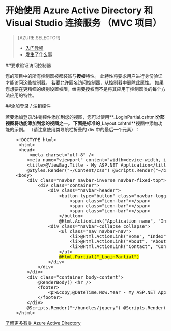<properties 
    pageTitle="获取已启动与 Azure Active Directory 和 Visual Studio 连接服务 （MVC 项目） |Microsoft Azure" 
    description="如何开始使用 Azure Active Directory 在 MVC 项目中，连接到或创建使用 Visual Studio Azure AD 连接服务后" 
    services="active-directory" 
    documentationCenter="" 
    authors="TomArcher" 
    manager="douge" 
    editor=""/>
  
<tags 
    ms.service="active-directory" 
    ms.workload="web" 
    ms.tgt_pltfrm="vs-getting-started" 
    ms.devlang="na" 
    ms.topic="article" 
    ms.date="08/15/2016" 
    ms.author="tarcher"/>

# <a name="getting-started-with-azure-active-directory-and-visual-studio-connected-services-mvc-projects"></a>开始使用 Azure Active Directory 和 Visual Studio 连接服务 （MVC 项目）

> [AZURE.SELECTOR]
> - [入门教程](vs-active-directory-dotnet-getting-started.md)
> - [发生了什么事](vs-active-directory-dotnet-what-happened.md)
 
##<a name="requiring-authentication-to-access-controllers"></a>要求验证访问控制器 

您的项目中的所有控制器被都装饰与**授权**特性。 此特性将要求用户进行身份验证才能访问这些控制器。 若要允许匿名访问控制器，从控制器中删除此属性。 如果您想要在更精细的级别设置权限，给需要授权而不是将其应用于控制器类的每个方法应用的特性。
 
##<a name="adding-signin--signout-controls"></a>添加登录 / 注销控件 

若要添加登录/注销控件添加到您的视图，您可以使用**_LoginPartial.cshtml**分部视图将功能添加到您的视图之一。 下面是标准的**_Layout.cshtml**视图中添加功能的示例。 （请注意使用类导航栏折叠的 div 中的最后一个元素）︰

<pre>
    &lt;!DOCTYPE html&gt; 
     &lt;html&gt; 
     &lt;head&gt; 
         &lt;meta charset="utf-8" /&gt; 
        &lt;meta name="viewport" content="width=device-width, initial-scale=1.0"&gt; 
        &lt;title&gt;@ViewBag.Title - My ASP.NET Application&lt;/title&gt; 
        @Styles.Render("~/Content/css") @Scripts.Render("~/bundles/modernizr") &lt;/head&gt; 
    &lt;body&gt; 
        &lt;div class="navbar navbar-inverse navbar-fixed-top"&gt; 
            &lt;div class="container"&gt; 
                &lt;div class="navbar-header"&gt; 
                    &lt;button type="button" class="navbar-toggle" data-toggle="collapse" data-target=".navbar-collapse"&gt; 
                        &lt;span class="icon-bar"&gt;&lt;/span&gt; 
                        &lt;span class="icon-bar"&gt;&lt;/span&gt; 
                        &lt;span class="icon-bar"&gt;&lt;/span&gt; 
                    &lt;/button&gt; 
                    @Html.ActionLink("Application name", "Index", "Home", new { area = "" }, new { @class = "navbar-brand" }) &lt;/div&gt; 
                &lt;div class="navbar-collapse collapse"&gt; 
                    &lt;ul class="nav navbar-nav"&gt; 
                        &lt;li&gt;@Html.ActionLink("Home", "Index", "Home")&lt;/li&gt; 
                        &lt;li&gt;@Html.ActionLink("About", "About", "Home")&lt;/li&gt; 
                        &lt;li&gt;@Html.ActionLink("Contact", "Contact", "Home")&lt;/li&gt; 
                    &lt;/ul&gt; 
                    <span style="background-color:yellow">@Html.Partial("_LoginPartial")</span> 
                &lt;/div&gt; 
            &lt;/div&gt; 
        &lt;/div&gt; 
        &lt;div class="container body-content"&gt; 
            @RenderBody() &lt;hr /&gt; 
            &lt;footer&gt; 
                &lt;p&gt;&amp;copy;@DateTime.Now.Year - My ASP.NET Application&lt;/p&gt; 
            &lt;/footer&gt; 
        &lt;/div&gt; 
        @Scripts.Render("~/bundles/jquery") @Scripts.Render("~/bundles/bootstrap") @RenderSection("scripts", required: false) &lt;/body&gt; 
    &lt;/html&gt;
</pre>

[了解更多有关 Azure Active Directory](https://azure.microsoft.com/services/active-directory/) 
